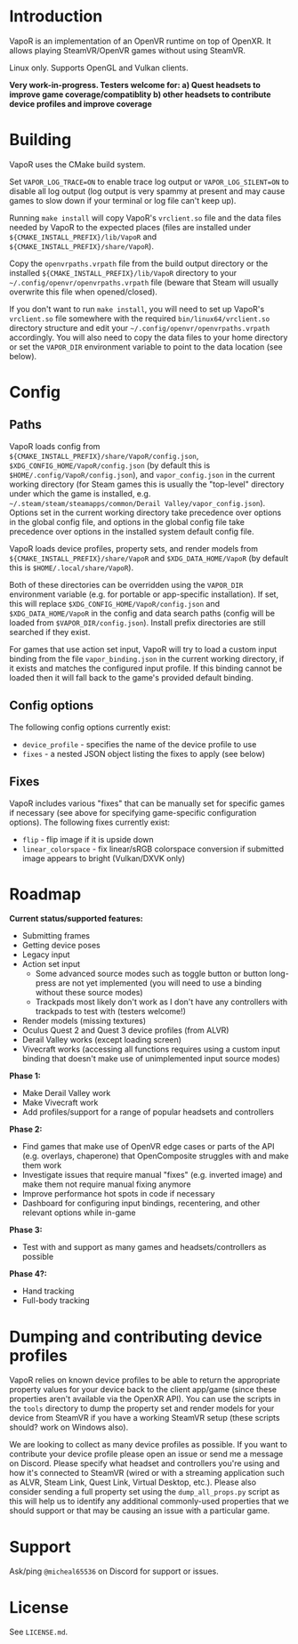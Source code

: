 # Introduction

VapoR is an implementation of an OpenVR runtime on top of OpenXR. It allows playing SteamVR/OpenVR games without using SteamVR.

Linux only. Supports OpenGL and Vulkan clients.

**Very work-in-progress. Testers welcome for: a) Quest headsets to improve game coverage/compatiblity b) other headsets to contribute device profiles and improve coverage**

# Building

VapoR uses the CMake build system.

Set `VAPOR_LOG_TRACE=ON` to enable trace log output or `VAPOR_LOG_SILENT=ON` to disable all log output (log output is very spammy at present and may cause games to slow down if your terminal or log file can't keep up).

Running `make install` will copy VapoR's `vrclient.so` file and the data files needed by VapoR to the expected places (files are installed under `${CMAKE_INSTALL_PREFIX}/lib/VapoR` and `${CMAKE_INSTALL_PREFIX}/share/VapoR`).

Copy the `openvrpaths.vrpath` file from the build output directory or the installed `${CMAKE_INSTALL_PREFIX}/lib/VapoR` directory to your `~/.config/openvr/openvrpaths.vrpath` file (beware that Steam will usually overwrite this file when opened/closed).

If you don't want to run `make install`, you will need to set up VapoR's `vrclient.so` file somewhere with the required `bin/linux64/vrclient.so` directory structure and edit your `~/.config/openvr/openvrpaths.vrpath` accordingly. You will also need to copy the data files to your home directory or set the `VAPOR_DIR` environment variable to point to the data location (see below).

# Config

## Paths

VapoR loads config from `${CMAKE_INSTALL_PREFIX}/share/VapoR/config.json`, `$XDG_CONFIG_HOME/VapoR/config.json` (by default this is `$HOME/.config/VapoR/config.json`), and `vapor_config.json` in the current working directory (for Steam games this is usually the "top-level" directory under which the game is installed, e.g. `~/.steam/steam/steamapps/common/Derail Valley/vapor_config.json`). Options set in the current working directory take precedence over options in the global config file, and options in the global config file take precedence over options in the installed system default config file.

VapoR loads device profiles, property sets, and render models from `${CMAKE_INSTALL_PREFIX}/share/VapoR` and `$XDG_DATA_HOME/VapoR` (by default this is `$HOME/.local/share/VapoR`).

Both of these directories can be overridden using the `VAPOR_DIR` environment variable (e.g. for portable or app-specific installation). If set, this will replace `$XDG_CONFIG_HOME/VapoR/config.json` and `$XDG_DATA_HOME/VapoR` in the config and data search paths (config will be loaded from `$VAPOR_DIR/config.json`). Install prefix directories are still searched if they exist.

For games that use action set input, VapoR will try to load a custom input binding from the file `vapor_binding.json` in the current working directory, if it exists and matches the configured input profile. If this binding cannot be loaded then it will fall back to the game's provided default binding.

## Config options

The following config options currently exist:
* `device_profile` - specifies the name of the device profile to use
* `fixes` - a nested JSON object listing the fixes to apply (see below)

## Fixes

VapoR includes various "fixes" that can be manually set for specific games if necessary (see above for specifying game-specific configuration options). The following fixes currently exist:
* `flip` - flip image if it is upside down
* `linear_colorspace` - fix linear/sRGB colorspace conversion if submitted image appears to bright (Vulkan/DXVK only)

# Roadmap

**Current status/supported features:**
* Submitting frames
* Getting device poses
* Legacy input
* Action set input
  - Some advanced source modes such as toggle button or button long-press are not yet implemented (you will need to use a binding without these source modes)
  - Trackpads most likely don't work as I don't have any controllers with trackpads to test with (testers welcome!)
* Render models (missing textures)
* Oculus Quest 2 and Quest 3 device profiles (from ALVR)
* Derail Valley works (except loading screen)
* Vivecraft works (accessing all functions requires using a custom input binding that doesn't make use of unimplemented input source modes)

**Phase 1:**
* Make Derail Valley work
* Make Vivecraft work
* Add profiles/support for a range of popular headsets and controllers

**Phase 2:**
* Find games that make use of OpenVR edge cases or parts of the API (e.g. overlays, chaperone) that OpenComposite struggles with and make them work
* Investigate issues that require manual "fixes" (e.g. inverted image) and make them not require manual fixing anymore
* Improve performance hot spots in code if necessary
* Dashboard for configuring input bindings, recentering, and other relevant options while in-game

**Phase 3:**
* Test with and support as many games and headsets/controllers as possible

**Phase 4?:**
* Hand tracking
* Full-body tracking

# Dumping and contributing device profiles

VapoR relies on known device profiles to be able to return the appropriate property values for your device back to the client app/game (since these properties aren't available via the OpenXR API). You can use the scripts in the `tools` directory to dump the property set and render models for your device from SteamVR if you have a working SteamVR setup (these scripts should? work on Windows also).

We are looking to collect as many device profiles as possible. If you want to contribute your device profile please open an issue or send me a message on Discord. Please specify what headset and controllers you're using and how it's connected to SteamVR (wired or with a streaming application such as ALVR, Steam Link, Quest Link, Virtual Desktop, etc.). Please also consider sending a full property set using the `dump_all_props.py` script as this will help us to identify any additional commonly-used properties that we should support or that may be causing an issue with a particular game.

# Support

Ask/ping `@micheal65536` on Discord for support or issues.

# License

See `LICENSE.md`.
